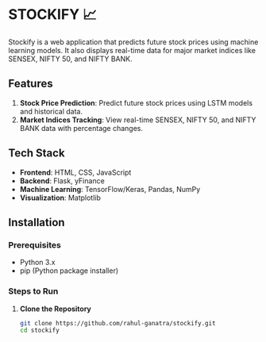 
 # STOCKIFY 📈  

Stockify is a web application that predicts future stock prices using machine learning models. It also displays real-time data for major market indices like SENSEX, NIFTY 50, and NIFTY BANK.  

## Features  
1. **Stock Price Prediction**: Predict future stock prices using LSTM models and historical data.  
2. **Market Indices Tracking**: View real-time SENSEX, NIFTY 50, and NIFTY BANK data with percentage changes.  

## Tech Stack  
- **Frontend**: HTML, CSS, JavaScript  
- **Backend**: Flask, yFinance  
- **Machine Learning**: TensorFlow/Keras, Pandas, NumPy  
- **Visualization**: Matplotlib  

## Installation  

### Prerequisites  
- Python 3.x  
- pip (Python package installer)  

### Steps to Run  

1. **Clone the Repository**  
   ```bash
   git clone https://github.com/rahul-ganatra/stockify.git
   cd stockify

